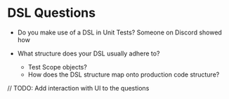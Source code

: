 # DSL Questions

- Do you make use of a DSL in Unit Tests?
Someone on Discord showed how 

- What structure does your DSL usually adhere to?
    - Test Scope objects?
    - How does the DSL structure map onto production code structure?

// TODO: Add interaction with UI to the questions